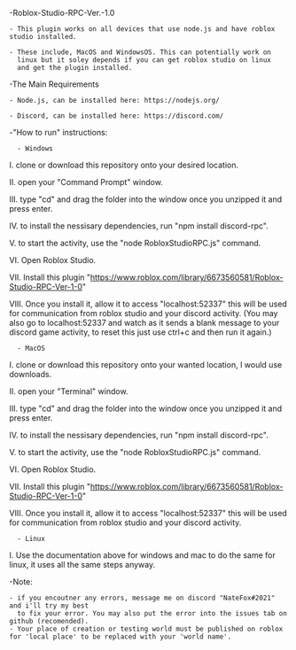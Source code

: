 -Roblox-Studio-RPC-Ver.-1.0

    - This plugin works on all devices that use node.js and have roblox studio installed.

    - These include, MacOS and WindowsOS. This can potentially work on
      linux but it soley depends if you can get roblox studio on linux
      and get the plugin installed.
      
-The Main Requirements

    - Node.js, can be installed here: https://nodejs.org/

    - Discord, can be installed here: https://discord.com/

-"How to run" instructions:

      - Windows

I. clone or download this repository onto your desired location.

II. open your "Command Prompt" window.

III. type "cd" and drag the folder into the window once you unzipped it and press enter.

IV. to install the nessisary dependencies, run "npm install discord-rpc".

V. to start the activity, use the "node RobloxStudioRPC.js" command.

VI. Open Roblox Studio.

VII. Install this plugin "https://www.roblox.com/library/6673560581/Roblox-Studio-RPC-Ver-1-0"

VIII. Once you install it, allow it to access "localhost:52337" this will be used for communication
   from roblox studio and your discord activity. (You may also go to localhost:52337 and watch as 
   it sends a blank message to your discord game activity, to reset this just use ctrl+c and then 
   run it again.)

      - MacOS

I. clone or download this repository onto your wanted location, I would use downloads.

II. open your "Terminal" window.

III. type "cd" and drag the folder into the window once you unzipped it and press enter.

IV. to install the nessisary dependencies, run "npm install discord-rpc".

V. to start the activity, use the "node RobloxStudioRPC.js" command.

VI. Open Roblox Studio.

VII. Install this plugin "https://www.roblox.com/library/6673560581/Roblox-Studio-RPC-Ver-1-0"

VIII. Once you install it, allow it to access "localhost:52337" this will be used for communication
   from roblox studio and your discord activity.

      - Linux
I. Use the documentation above for windows and mac to do the same for linux, it uses all the same 
   steps anyway.

-Note: 
    
    - if you encoutner any errors, message me on discord "NateFox#2021" and i'll try my best
      to fix your error. You may also put the error into the issues tab on github (recomended).
    - Your place of creation or testing world must be published on roblox for 'local place' to be replaced with your 'world name'.
